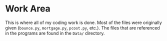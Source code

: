 # Work Area

This is where all of my coding work is done. Most of the files were originally given (`bounce.py`, `mortgage.py`, `pcost.py`, etc.). The files that are referenced in the programs are found in the `Data/` directory.
